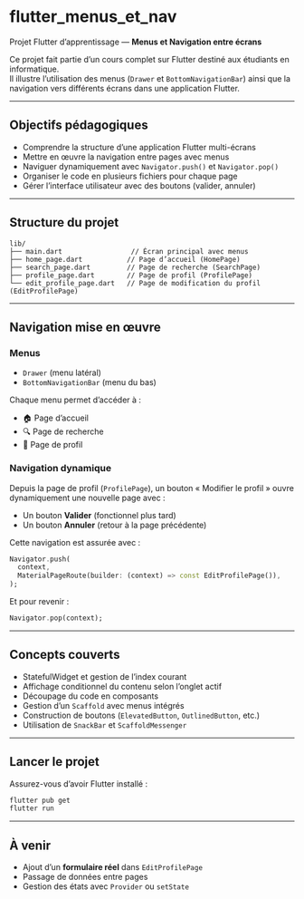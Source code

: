 
# flutter_menus_et_nav

Projet Flutter d’apprentissage — **Menus et Navigation entre écrans**

Ce projet fait partie d’un cours complet sur Flutter destiné aux étudiants en informatique.  
Il illustre l’utilisation des menus (`Drawer` et `BottomNavigationBar`) ainsi que la navigation vers différents écrans dans une application Flutter.

---

## Objectifs pédagogiques

- Comprendre la structure d’une application Flutter multi-écrans
- Mettre en œuvre la navigation entre pages avec menus
- Naviguer dynamiquement avec `Navigator.push()` et `Navigator.pop()`
- Organiser le code en plusieurs fichiers pour chaque page
- Gérer l’interface utilisateur avec des boutons (valider, annuler)

---

## Structure du projet

```
lib/
├── main.dart                 // Écran principal avec menus
├── home_page.dart           // Page d’accueil (HomePage)
├── search_page.dart         // Page de recherche (SearchPage)
├── profile_page.dart        // Page de profil (ProfilePage)
└── edit_profile_page.dart   // Page de modification du profil (EditProfilePage)
```

---

## Navigation mise en œuvre

### Menus

- `Drawer` (menu latéral)
- `BottomNavigationBar` (menu du bas)

Chaque menu permet d’accéder à :
- 🏠 Page d’accueil
- 🔍 Page de recherche
- 👤 Page de profil

### Navigation dynamique

Depuis la page de profil (`ProfilePage`), un bouton « Modifier le profil » ouvre dynamiquement une nouvelle page avec :

- Un bouton **Valider** (fonctionnel plus tard)
- Un bouton **Annuler** (retour à la page précédente)

Cette navigation est assurée avec :

```dart
Navigator.push(
  context,
  MaterialPageRoute(builder: (context) => const EditProfilePage()),
);
```

Et pour revenir :

```dart
Navigator.pop(context);
```

---

## Concepts couverts

- StatefulWidget et gestion de l’index courant
- Affichage conditionnel du contenu selon l’onglet actif
- Découpage du code en composants
- Gestion d’un `Scaffold` avec menus intégrés
- Construction de boutons (`ElevatedButton`, `OutlinedButton`, etc.)
- Utilisation de `SnackBar` et `ScaffoldMessenger`

---

## Lancer le projet

Assurez-vous d’avoir Flutter installé :

```bash
flutter pub get
flutter run
```

---

## À venir

- Ajout d’un **formulaire réel** dans `EditProfilePage`
- Passage de données entre pages
- Gestion des états avec `Provider` ou `setState`


